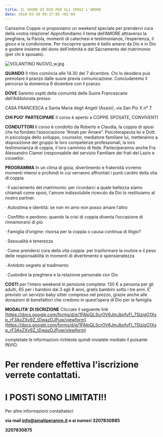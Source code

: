 ```yaml
---
title: IL SOGNO DI DIO PER GLI SPOSI L'AMORE
date: 2018-03-30 00:37:00 +02:00
---
```


Carissime Coppie vi proponiamo un weekend speciale per prendervi cura della vostra relazione! Approfondiamo il tema dell’AMORE attraverso la preghiera, la Parola, momenti di catechesi e testimonianze, l’esperienza, il gioco e la condivisione. Per riscoprire quanto è bello amarsi da Dio e in Dio e godere insieme del dono dell’intimità e del Sacramento del matrimonio (per chi è sposato).

![VOLANTINO NUOVO_w.jpg](/uploads/VOLANTINO%20NUOVO_w.jpg)

**QUANDO** Il ritiro comincia alle 14.30 del 7 dicembre. Chi lo desidera può prenotare il pranzo dalle suore previa comunicazione. Concluderemo il percorso la domenica 9 dicembre con il pranzo.

**DOVE** Saremo ospiti della comunità delle Suore Francescane dell'Addolorata presso

CASA FRANCESCA a Santa Maria degli Angeli (Assisi), via San Pio X n° 7.

**CHI PUO’ PARTECIPARE** Il corso è aperto a COPPIE SPOSATE, CONVIVENTI

**CONDUTTORI** Il corso è condotto da Roberto e Claudia, la coppia di sposi che ha fondato l’associazione “Amati per Amare”. Psicoterapeuta lei e Dott. in psicologia dello sviluppo, counselor, mediatore familiare lui, metteranno a disposizione del gruppo le loro competenze professionali, la loro testimonianza di coppia, il loro cammino di fede. Parteciperanno anche Fra Alessandro Ciamei (responsabile del servizio Familiare dei frati del Lazio e cousellor.

**PROGRAMMA** In un clima di gioia, divertimento e fraternità vivremo momenti intensi e profondi in cui verranno affrontati i punti cardini della vita di coppia

·       Il sacramento del matrimonio: per ricordarci a quale bellezza siamo chiamati come sposi, l'amore indissolubile ricevuto da Dio lo restituiamo al nostro partner.

·       Autostima e identità: se non mi amo non posso amare l’altro

·       Conflitto e perdono: quando la crisi di coppia diventa l’occasione di rinnamorarsi di più

·       Famiglia d’origine: risorsa per la coppia o causa continua di litigio?

·       Sessualità e tenerezza

·       Come prendersi cura della vita coppia: per trasformare la routine e il peso delle responsabilità in momenti di divertimento e spensieratezza

·       Antidoto segreto al tradimento

·       Custodire la preghiera e la relazione personale con Dio

**COSTI** per l’intero weekend in pensione completa: 130 € a persona per gli adulti, 65 per i bambini dai 3 agli 8 anni, gratis bambini sotto i tre anni. E’ previsto un servizio baby sitter compreso nel prezzo, grazie anche alle donazioni di benefattori che credono in quest’opera di Dio per la famiglia.

**MODALITA’ DI ISCRIZIONE**  Cliccate il seguente link [https://docs.google.com/forms/d/e/1FAIpQLScrOV6JmJbofyFl_7SlzjgO1Xsp_rF3AxZXv9Z_tDwazDJPuw/viewform](https://docs.google.com/forms/d/e/1FAIpQLScrOV6JmJbofyFl_7SlzjgO1Xsp_rF3AxZXv9Z_tDwazDJPuw/viewform)

completate le informazioni richieste quindi inviatele mediate il pulsante INVIO.

# **Per rendere effettiva l'iscrizione verrete contattati.**

# I POSTI SONO LIMITATI!!

Per altre informazioni contattateci

**via mail info@amatiperamre.it o ai numeri 3207830885**

**3207830875**